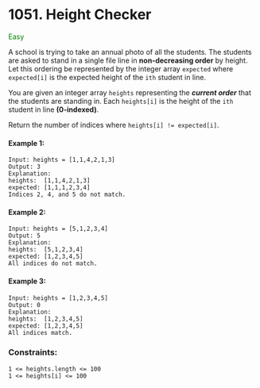 # 1051. Height Checker

<span style="color: green;">Easy</span>

A school is trying to take an annual photo of all the students. The students are asked to stand in a single file line in __non-decreasing order__ by height. Let this ordering be represented by the integer array `expected` where `expected[i]` is the expected height of the `ith` student in line.

You are given an integer array `heights` representing the ***current order*** that the students are standing in. Each `heights[i]` is the height of the `ith` student in line __(0-indexed)__.

Return the number of indices where `heights[i] != expected[i]`.

 

#### Example 1:

    Input: heights = [1,1,4,2,1,3]
    Output: 3
    Explanation: 
    heights:  [1,1,4,2,1,3]
    expected: [1,1,1,2,3,4]
    Indices 2, 4, and 5 do not match.

#### Example 2:

    Input: heights = [5,1,2,3,4]
    Output: 5
    Explanation:
    heights:  [5,1,2,3,4]
    expected: [1,2,3,4,5]
    All indices do not match.

#### Example 3:

    Input: heights = [1,2,3,4,5]
    Output: 0
    Explanation:
    heights:  [1,2,3,4,5]
    expected: [1,2,3,4,5]
    All indices match.
 

### Constraints:
    
    1 <= heights.length <= 100
    1 <= heights[i] <= 100
